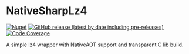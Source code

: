 # NativeSharpLz4

[![Nuget](https://img.shields.io/nuget/v/NativeSharpLz4?style=for-the-badge&logo=nuget)](https://www.nuget.org/packages/NativeSharpLz4/)
[![GitHub release (latest by date including pre-releases)](https://img.shields.io/github/v/release/BigBang1112/NativeSharpLz4?include_prereleases&style=for-the-badge&logo=github)](https://github.com/BigBang1112/NativeSharpLz4/releases)
[![Code Coverage](https://img.shields.io/badge/Code%20Coverage-74%25-success?style=for-the-badge)](https://github.com/BigBang1112/NativeSharpLz4)

A simple lz4 wrapper with NativeAOT support and transparent C lib build.
